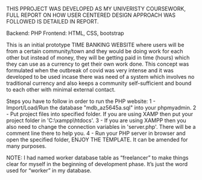 THIS PPROJECT WAS DEVELOPED AS MY UNIVERISTY COURSEWORK, FULL REPORT ON HOW USER CENTERED DESIGN APPROACH WAS FOLLOWED IS DETAILED IN REPORT.

Backend: PHP
Frontend: HTML, CSS, bootstrap

This is an initial prototype TIME BANKING WEBSITE where users will be from a certain community/town and they would be doing work for each other but instead of money,
they will be getting paid in time (hours) which they can use as a currency to get their own work done. This concept was formulated when the outbreak of covid was
very intense and it was developed to be used incase there was need of a system which involves no traditional currency and also keeps a community self-sufficient and bound 
to each other with minimal external contact.    


Steps you have to follow in order to run the PHP website: 
1 - Import/Load/Run the database "mdb_az5645a.sql" into your phpmyadmin.
2 - Put project files into specified folder. If you are using XAMP then put your project folder in 'C:\xampp\htdocs\'.
3 - If you are using XAMPP then you also need to change the connection variables in 'server.php'. There will be a comment line there to help you.
4 - Run your PHP server in browser and open the specified folder, ENJOY THE TEMPLATE. It can be amended for many purposes.  

NOTE: I had named worker database table as “freelancer” to make things clear for myself in the beginning of development phase. 
It’s just the word used for “worker” in my database.  
